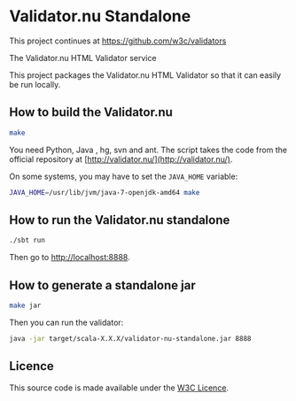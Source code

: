 Validator.nu Standalone
========================

This project continues at https://github.com/w3c/validators

The Validator.nu HTML Validator service

This project packages the Validator.nu HTML Validator so that it can easily be run locally.

How to build the Validator.nu
-----------------------------

```bash
make
```

You need Python, Java , hg, svn and ant. The script takes the code from the official repository at [http://validator.nu/](http://validator.nu/).

On some systems, you may have to set the `JAVA_HOME` variable:

```bash
JAVA_HOME=/usr/lib/jvm/java-7-openjdk-amd64 make
```

How to run the Validator.nu standalone
--------------------------------------

```bash
./sbt run
```

Then go to [http://localhost:8888](http://localhost:8888).

How to generate a standalone jar
----------------------------

```bash
make jar
```

Then you can run the validator:

```bash
java -jar target/scala-X.X.X/validator-nu-standalone.jar 8888
```

Licence
-------

This source code is made available under the [W3C Licence](http://opensource.org/licenses/W3C).
